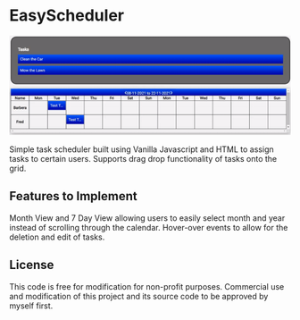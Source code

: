# EasyScheduler

![EasyScheduler - An easy scheduling tool](./example.gif)

Simple task scheduler built using Vanilla Javascript and HTML to assign tasks to certain users. Supports drag drop functionality of tasks onto the grid. 
## Features to Implement
Month View and 7 Day View allowing users to easily select month and year instead of scrolling through the calendar.
Hover-over events to allow for the deletion and edit of tasks.
## License
This code is free for modification for non-profit purposes. Commercial use and modification of this project and its source code to be approved by myself first.
